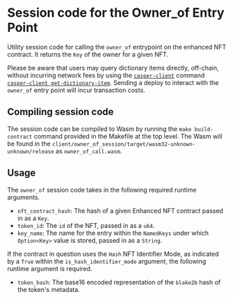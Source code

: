 # Session code for the Owner_of Entry Point

Utility session code for calling the `owner_of` entrypoint on the enhanced NFT contract. It returns the `Key` of the owner 
for a given NFT.

Please be aware that users may query dictionary items directly, off-chain, without incurring network fees by using the [`casper-client`](https://crates.io/crates/casper-client) command [`casper-client get-dictionary-item`](https://docs.rs/casper-client/1.5.0/casper_client/fn.get_dictionary_item.html). Sending a deploy to interact with the `owner_of` entry point will incur transaction costs.

## Compiling session code

The session code can be compiled to Wasm by running the `make build-contract` command provided in the Makefile at the top level.
The Wasm will be found in the `client/owner_of_session/target/wasm32-unknown-unknown/release` as `owner_of_call.wasm`.

## Usage

The `owner_of` session code takes in the following required runtime arguments.

* `nft_contract_hash`: The hash of a given Enhanced NFT contract passed in as a `Key`.
* `token_id`: The `id` of the NFT, passed in as a `u64`.
* `key_name`: The name for the entry within the `NamedKeys` under which `Option<Key>` value is stored, passed in as a `String`.

If the contract in question uses the `Hash` NFT Identifier Mode, as indicated by a `True` within the `is_hash_identifier_mode` argument, the following runtime argument is required.

* `token_hash`: The base16 encoded representation of the `blake2b` hash of the token's metadata.
